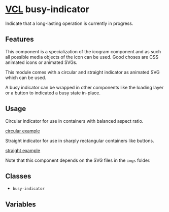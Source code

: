 # [VCL](https://vcl.github.io/) busy-indicator

Indicate that a long-lasting operation is currently in progress.

## Features

This component is a specialization of the icogram component and as such all
possible media objects of the icon can be used.
Good choses are CSS animated icons or animated SVGs.

This module comes with a circular and straight indicator as animated SVG which
can be used.

A busy indicator can be wrapped in other components like the loading layer
or a button to indicated a busy state in-place.

## Usage

Circular indicator for use in containers with balanced aspect ratio.

[circular example](/demo/example-circular.html)

Straight indicator for use in sharply rectangular containers like buttons.

[straight example](/demo/example-straight.html)

Note that this component depends on the SVG files in the `imgs` folder.

## Classes

- `busy-indicator`

## Variables

